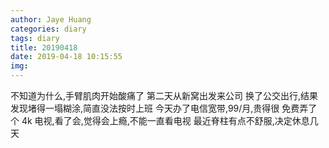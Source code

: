 ```yaml
---
author: Jaye Huang
categories: diary
tags: diary
title: 20190418
date: 2019-04-18 10:15:55
img:
---
```


不知道为什么,手臂肌肉开始酸痛了
第二天从新窝出发来公司
换了公交出行,结果发现堵得一塌糊涂,简直没法按时上班
今天办了电信宽带,99/月,贵得很
免费弄了个 4k 电视,看了会,觉得会上瘾,不能一直看电视
最近脊柱有点不舒服,决定休息几天
